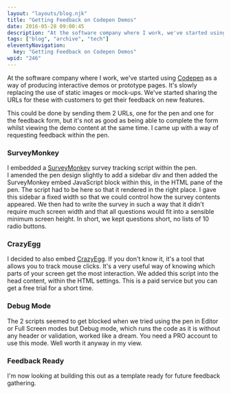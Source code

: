 ```yaml
---
layout: "layouts/blog.njk"
title: "Getting Feedback on Codepen Demos"
date: 2016-05-28 09:00:45
description: "At the software company where I work, we've started using Codepen as a way of producing interactive demos or prototype pages"
tags: ["blog", "archive", "tech"]
eleventyNavigation:
  key: "Getting Feedback on Codepen Demos"
wpid: "246"
---
```


At the software company where I work, we've started using <a href="https://codepen.io" target="_blank">Codepen</a> as a way of producing interactive demos or prototype pages. It's slowly replacing the use of static images or mock-ups. We've started sharing the URLs for these with customers to get their feedback on new features.

This could be done by sending them 2 URLs, one for the pen and one for the feedback form, but it's not as good as being able to complete the form whilst viewing the demo content at the same time. I came up with a way of requesting feedback within the pen.

<h3>SurveyMonkey</h3>
I embedded a <a href="https://www.surveymonkey.com/" target="_blank">SurveyMonkey</a> survey tracking script within the pen. I amended the pen design slightly to add a sidebar div and then added the SurveyMonkey embed JavaScript block within this, in the HTML pane of the pen. The script had to be here so that it rendered in the right place. I gave this sidebar a fixed width so that we could control how the survey contents appeared. We then had to write the survey in such a way that it didn't require much screen width and that all questions would fit into a sensible minimum screen height. In short, we kept questions short, no lists of 10 radio buttons.
<h3>CrazyEgg</h3>
I decided to also embed <a href="https://www.crazyegg.com/" target="_blank">CrazyEgg</a>. If you don't know it, it's a tool that allows you to track mouse clicks. It's a very useful way of knowing which parts of your screen get the most interaction. We added this script into the head content, within the HTML settings. This is a paid service but you can get a free trial for a short time.
<h3>Debug Mode</h3>
The 2 scripts seemed to get blocked when we tried using the pen in Editor or Full Screen modes but Debug mode, which runs the code as it is without any header or validation, worked like a dream. You need a PRO account to use this mode. Well worth it anyway in my view.
<h3>Feedback Ready</h3>
I'm now looking at building this out as a template ready for future feedback gathering.
